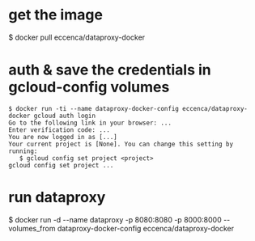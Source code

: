 # get the image
$ docker pull eccenca/dataproxy-docker

# auth & save the credentials in gcloud-config volumes
```
$ docker run -ti --name dataproxy-docker-config eccenca/dataproxy-docker gcloud auth login
Go to the following link in your browser: ...
Enter verification code: ...
You are now logged in as [...]
Your current project is [None]. You can change this setting by running:
   $ gcloud config set project <project>
gcloud config set project ...
```

# run dataproxy
$ docker run -d --name dataproxy -p 8080:8080 -p 8000:8000 --volumes_from dataproxy-docker-config eccenca/dataproxy-docker
